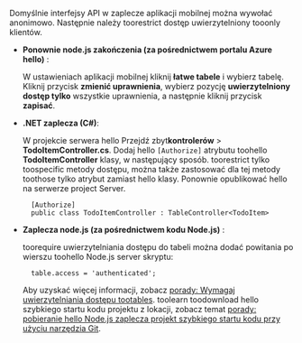 
Domyślnie interfejsy API w zaplecze aplikacji mobilnej można wywołać anonimowo. Następnie należy toorestrict dostęp uwierzytelniony tooonly klientów.  

* **Ponownie node.js zakończenia (za pośrednictwem portalu Azure hello)** :  

    W ustawieniach aplikacji mobilnej kliknij **łatwe tabele** i wybierz tabelę. Kliknij przycisk **zmienić uprawnienia**, wybierz pozycję **uwierzytelniony dostęp tylko** wszystkie uprawnienia, a następnie kliknij przycisk **zapisać**.
* **.NET zaplecza (C#)**:  

    W projekcie serwera hello Przejdź zbyt**kontrolerów** > **TodoItemController.cs**. Dodaj hello `[Authorize]` atrybutu toohello **TodoItemController** klasy, w następujący sposób. toorestrict tylko toospecific metody dostępu, można także zastosować dla tej metody toothose tylko atrybut zamiast hello klasy. Ponownie opublikować hello na serwerze project Server.

        [Authorize]
        public class TodoItemController : TableController<TodoItem>

* **Zaplecza node.js (za pośrednictwem kodu Node.js)** :  

    toorequire uwierzytelniania dostępu do tabeli można dodać powitania po wierszu toohello Node.js server skryptu:

        table.access = 'authenticated';

    Aby uzyskać więcej informacji, zobacz [porady: Wymagaj uwierzytelniania dostępu tootables](../articles/app-service-mobile/app-service-mobile-node-backend-how-to-use-server-sdk.md#howto-tables-auth). toolearn toodownload hello szybkiego startu kodu projektu z lokacji, zobacz temat [porady: pobieranie hello Node.js zaplecza projekt szybkiego startu kodu przy użyciu narzędzia Git](../articles/app-service-mobile/app-service-mobile-node-backend-how-to-use-server-sdk.md#download-quickstart).

